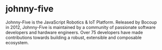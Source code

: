# johnny-five

Johnny-Five is the JavaScript Robotics & IoT Platform. Released by Bocoup in 2012, Johnny-Five is maintained by a community of passionate software developers and hardware engineers. Over 75 developers have made contributions towards building a robust, extensible and composable ecosystem.

